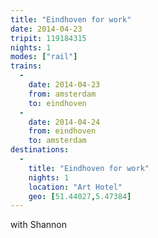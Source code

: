 ```yaml
---
title: "Eindhoven for work"
date: 2014-04-23
tripit: 119184315
nights: 1
modes: ["rail"]
trains:
  -
    date: 2014-04-23
    from: amsterdam
    to: eindhoven
  -
    date: 2014-04-24
    from: eindhoven
    to: amsterdam
destinations:
  -
    title: "Eindhoven for work"
    nights: 1
    location: "Art Hotel"
    geo: [51.44027,5.47384]
---
```


with Shannon
